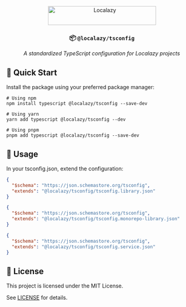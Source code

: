 <div align="center">

[<img src="https://localazy.com/directus9/assets/9fc36b9c-81b7-4dbf-bd82-b64cd984090f" width="285" height="50" alt="Localazy" >](https://localazy.com)

### 📦 `@localazy/tsconfig`

_A standardized TypeScript configuration for Localazy projects_

</div>

## 🚀 Quick Start

Install the package using your preferred package manager:

```shell
# Using npm
npm install typescript @localazy/tsconfig --save-dev

# Using yarn
yarn add typescript @localazy/tsconfig --dev

# Using pnpm
pnpm add typescript @localazy/tsconfig --save-dev
```

## 🔧 Usage

In your tsconfig.json, extend the configuration:

```json
{
  "$schema": "https://json.schemastore.org/tsconfig",
  "extends": "@localazy/tsconfig/tsconfig.library.json"
}
```

```json
{
  "$schema": "https://json.schemastore.org/tsconfig",
  "extends": "@localazy/tsconfig/tsconfig.monorepo-library.json"
}
```

```json
{
  "$schema": "https://json.schemastore.org/tsconfig",
  "extends": "@localazy/tsconfig/tsconfig.service.json"
}
```

## 📜 License

This project is licensed under the MIT License.

See [LICENSE](LICENSE) for details.
